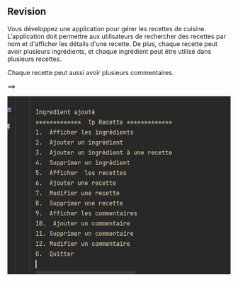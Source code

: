 ## Revision


Vous développez une application pour gérer les recettes de cuisine.
L'application doit permettre  aux utilisateurs de rechercher des recettes par nom et d'afficher les détails d'une recette.
De plus, chaque recette peut avoir plusieurs ingrédients, et chaque ingrédient peut être utilisé dans plusieurs recettes.

Chaque recette peut aussi avoir plusieurs commentaires.


==>

![img.png](img.png)